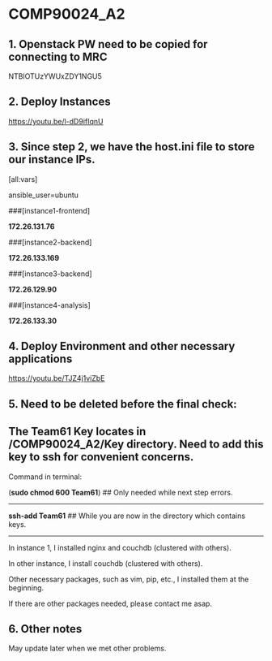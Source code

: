 # COMP90024_A2
## 1. Openstack PW need to be copied for connecting to MRC
NTBlOTUzYWUxZDY1NGU5
## 2. Deploy Instances
https://youtu.be/l-dD9ifIqnU
## 3. Since step 2, we have the host.ini file to store our instance IPs.
[all:vars]

ansible_user=ubuntu

###[instance1-frontend]

<b>172.26.131.76</b>

###[instance2-backend]

<b>172.26.133.169</b>

###[instance3-backend]

<b>172.26.129.90</b>

###[instance4-analysis]

<b>172.26.133.30</b>

## 4. Deploy Environment and other necessary applications
https://youtu.be/TJZ4j1viZbE


## 5. Need to be deleted before the final check:
The Team61 Key locates in /COMP90024_A2/Key directory.
Need to add this key to ssh for convenient concerns.
---
Command in terminal:

(<b>sudo chmod 600 Team61</b>)  ## Only needed while next step errors.

---
<b>ssh-add Team61</b>  ## While you are now in the directory which contains keys.

---
In instance 1, I installed nginx and couchdb (clustered with others).

In other instance, I install couchdb (clustered with others).

Other necessary packages, such as vim, pip, etc., I installed them at the beginning.

If there are other packages needed, please contact me asap.



## 6. Other notes
May update later when we met other problems.